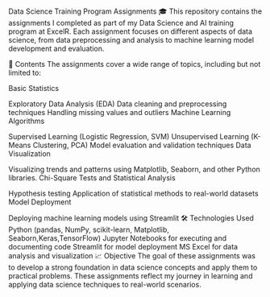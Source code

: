 Data Science Training Program Assignments 🎓
This repository contains the assignments I completed as part of my Data Science and AI training program at ExcelR. Each assignment focuses on different aspects of data science, from data preprocessing and analysis to machine learning model development and evaluation.

📂 Contents
The assignments cover a wide range of topics, including but not limited to:

Basic Statistics

Exploratory Data Analysis (EDA)
Data cleaning and preprocessing techniques
Handling missing values and outliers
Machine Learning Algorithms

Supervised Learning (Logistic Regression, SVM)
Unsupervised Learning (K-Means Clustering, PCA)
Model evaluation and validation techniques
Data Visualization

Visualizing trends and patterns using Matplotlib, Seaborn, and other Python libraries.
Chi-Square Tests and Statistical Analysis

Hypothesis testing
Application of statistical methods to real-world datasets
Model Deployment

Deploying machine learning models using Streamlit
🛠️ Technologies Used
Python (pandas, NumPy, scikit-learn, Matplotlib, Seaborn,Keras,TensorFlow)
Jupyter Notebooks for executing and documenting code
Streamlit for model deployment
MS Excel for data analysis and visualization
📈 Objective
The goal of these assignments was to develop a strong foundation in data science concepts and apply them to practical problems. These assignments reflect my journey in learning and applying data science techniques to real-world scenarios.

